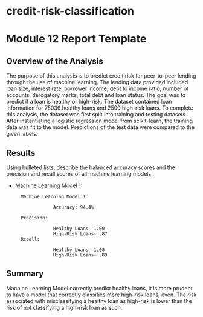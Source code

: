 # credit-risk-classification

# Module 12 Report Template

## Overview of the Analysis

The purpose of this analysis is to predict credit risk for peer-to-peer lending through the use of machine learning.
The lending data provided included loan size, interest rate, borrower income, debt to income ratio, number of accounts, derogatory marks, total debt and loan status.
The goal was to predict if a loan is healthy or high-risk.
The dataset contained loan information for 75036 healthy loans and 2500 high-risk loans.
To complete this analysis, the dataset was first split into training and testing datasets. After instantiating a logistic regression model from scikit-learn, the training data was fit to the model. Predictions of the test data were compared to the given labels. 

## Results

Using bulleted lists, describe the balanced accuracy scores and the precision and recall scores of all machine learning models.

* Machine Learning Model 1:
  
        Machine Learning Model 1:

                    Accuracy: 94.4%

        Precision:

                    Healthy Loans- 1.00
                    High-Risk Loans- .87
        Recall:

                    Healthy Loans- 1.00
                    High-Risk Loans- .89



## Summary

Machine Learning Model correctly predict healthy loans, it is more prudent to have a model that correctly classifies more high-risk loans, even. The risk associated with misclassifying a healthy loan as high-risk is lower than the risk of not classifying a high-risk loan as such.
